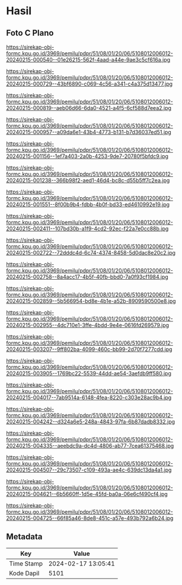 # Hasil

## Foto C Plano

https://sirekap-obj-formc.kpu.go.id/3969/pemilu/pdpr/51/08/01/20/06/5108012006012-20240215-000540--01e26215-562f-4aad-a44e-9ae3c5cf616a.jpg

https://sirekap-obj-formc.kpu.go.id/3969/pemilu/pdpr/51/08/01/20/06/5108012006012-20240215-000729--43bf6890-c069-4c56-a341-c4a375d13477.jpg

https://sirekap-obj-formc.kpu.go.id/3969/pemilu/pdpr/51/08/01/20/06/5108012006012-20240215-000819--aeb06d66-6da0-4521-a4f5-6cf588d7eea2.jpg

https://sirekap-obj-formc.kpu.go.id/3969/pemilu/pdpr/51/08/01/20/06/5108012006012-20240215-000957--a09da6e1-43b4-4773-b131-b7d36037ed51.jpg

https://sirekap-obj-formc.kpu.go.id/3969/pemilu/pdpr/51/08/01/20/06/5108012006012-20240215-001156--1ef7a403-2a0b-4253-9de7-20780f5bfdc9.jpg

https://sirekap-obj-formc.kpu.go.id/3969/pemilu/pdpr/51/08/01/20/06/5108012006012-20240215-001238--366b98f2-aed1-46d4-bc8c-d55b5ff7c2ea.jpg

https://sirekap-obj-formc.kpu.go.id/3969/pemilu/pdpr/51/08/01/20/06/5108012006012-20240215-001551--8f00b9b4-fdbb-4b0f-bd33-ed4610992e19.jpg

https://sirekap-obj-formc.kpu.go.id/3969/pemilu/pdpr/51/08/01/20/06/5108012006012-20240215-002411--107bd30b-a1f9-4cd2-92ec-f22a7e0cc88b.jpg

https://sirekap-obj-formc.kpu.go.id/3969/pemilu/pdpr/51/08/01/20/06/5108012006012-20240215-002722--72dddc4d-6c74-4374-8458-5d0dac8e20c2.jpg

https://sirekap-obj-formc.kpu.go.id/3969/pemilu/pdpr/51/08/01/20/06/5108012006012-20240215-002758--8a4acc17-4b5f-40fb-bbd0-7a0f93cf1984.jpg

https://sirekap-obj-formc.kpu.go.id/3969/pemilu/pdpr/51/08/01/20/06/5108012006012-20240215-002859--5b566954-bd8e-4b1e-a52b-8909590500e8.jpg

https://sirekap-obj-formc.kpu.go.id/3969/pemilu/pdpr/51/08/01/20/06/5108012006012-20240215-002955--4dc710e1-3ffe-4bdd-9e4e-0616fd269579.jpg

https://sirekap-obj-formc.kpu.go.id/3969/pemilu/pdpr/51/08/01/20/06/5108012006012-20240215-003207--9ff802ba-4099-460c-bb99-2d70f7277cdd.jpg

https://sirekap-obj-formc.kpu.go.id/3969/pemilu/pdpr/51/08/01/20/06/5108012006012-20240215-003905--1769bc22-5539-44dd-ae54-3aefdb9ff580.jpg

https://sirekap-obj-formc.kpu.go.id/3969/pemilu/pdpr/51/08/01/20/06/5108012006012-20240215-004017--7ab9514a-6148-4fea-8220-c303e28ac9b4.jpg

https://sirekap-obj-formc.kpu.go.id/3969/pemilu/pdpr/51/08/01/20/06/5108012006012-20240215-004242--d324a6e5-248a-4843-97fa-6b87dadb8332.jpg

https://sirekap-obj-formc.kpu.go.id/3969/pemilu/pdpr/51/08/01/20/06/5108012006012-20240215-004335--aeebdc9a-dc4d-4806-ab77-7cea61375468.jpg

https://sirekap-obj-formc.kpu.go.id/3969/pemilu/pdpr/51/08/01/20/06/5108012006012-20240215-004507--29c73507-c109-493a-ae4c-639dc13da4a1.jpg

https://sirekap-obj-formc.kpu.go.id/3969/pemilu/pdpr/51/08/01/20/06/5108012006012-20240215-004621--6b5660ff-1d5e-45fd-ba0a-06e6cf490cf4.jpg

https://sirekap-obj-formc.kpu.go.id/3969/pemilu/pdpr/51/08/01/20/06/5108012006012-20240215-004725--66f85a46-8de8-451c-a57e-493b792a6b24.jpg


## Metadata

| Key        | Value               |
| ---------- | ------------------- |
| Time Stamp | 2024-02-17 13:05:41 |
| Kode Dapil | 5101                |



